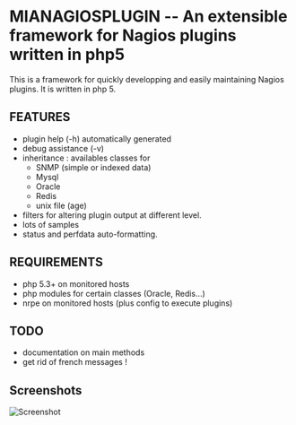 MIANAGIOSPLUGIN -- An extensible framework for Nagios plugins written in php5 
=============================================================================

This is a framework for quickly developping and easily maintaining Nagios plugins.
It is written in php 5.

## FEATURES

- plugin help (-h) automatically generated
- debug assistance (-v)
- inheritance : availables classes for
  - SNMP (simple or indexed data)
  - Mysql
  - Oracle 
  - Redis
  - unix file (age)
- filters for altering plugin output at different level.	
- lots of samples
- status and perfdata auto-formatting.

## REQUIREMENTS
- php 5.3+ on monitored hosts
- php modules for certain classes (Oracle, Redis...)
- nrpe on monitored hosts (plus config to execute plugins)

## TODO
- documentation on main methods 
- get rid of french messages !

## Screenshots

![Screenshot](https://github.com/ojdupuis/mianagiosplugin/blob/master/demo.png)


